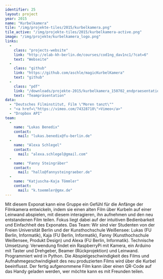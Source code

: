 ```yaml
---
identifier: 25
layout: project
year: 2015
name: "Kurbelkamera"
tile: "/img/projekte-tiles/2015/kurbelkamera.png"
tile_active: "/img/projekte-tiles/2015/kurbelkamera-active.png"
image: "/img/projekte/kurbelkamera_logo.png"
links:
  -
    class: "projects-website"
    link: "http://elab-kh-berlin.de/courses/cod1ng_dav1nc1/?cat=6"
    text: "Webseite"
  -
    class: "github"
    link: "https://github.com/aschle/magicKurbelKamera"
    text: "github"
  -
    class: "pdf"
    link: "/downloads/projekte-2015/kurbelkamera_150702_endpraesentation.pdf"
    text: "Teampräsentation"
data:
  - "Deutsches Filminstitut, Film \"Moren tanzt\""
  - "<a href=\"https://vimeo.com/74328710\">Vimeo</a>"
  - "Dropbox API"
team:
  -
    name: "Lukas Benedix"
    contact:
      mail: "lukas.benedix@fu-berlin.de"
  -
    name: "Alexa Schlegel"
    contact:
      mail: "alexa.schlegel@gmail.com"
  -
    name: "Fanny Steingräber"
    contact:
      mail: "hallo@fannysteingraeber.de"
  -
    name: "Katjuscha-Kaja Tömmler"
    contact:
      mail: "k.toemmler@gmx.de"
---
```

Mit diesem Exponat kann eine Gruppe ein Gefühl für die Anfänge der Filmkamera entwickeln, indem sie einen alten Film über
Kurbeln auf einer Leinwand abspielen, mit diesem interagieren, ihn aufnehmen und den neu entstandenen Film teilen. Fokus
liegt dabei auf der intuitiven Bedienbarkeit und Einfachheit des Exponates. Das Team: Wir sind vier Studenten von der
Freien Universität Berlin und der Kunsthochschule Weißensee: Lukas (FU Berlin, Informatik), Kaja (FU Berlin, Informatik),
Fanny (Kunsthochschule Weißensee, Produkt Design) und Alexa (FU Berlin, Informatik). Technische Umsetzung: Verwendung
findet ein RaspberryPi mit Kamera, ein Arduino mit Taster und Drehgeber, Beamer (Rückprojektion) und Leinwand.
Programmiert wird in Python. Die Abspielgeschwindigkeit des Films und Aufnahmegeschwindigkeit des neu produzierten
Films wird über die Kurbel beeinflusst. Der fertig aufgenommene Film kann über einen QR-Code auf das Handy geladen
werden, wer möchte kann es mit Freunden teilen.